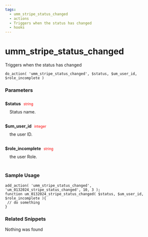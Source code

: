```yaml
---
tags: 
  - umm_stripe_status_changed
  - actions
  - Triggers when the status has changed
  - hooks
---
```

# umm\_stripe\_status\_changed
Triggers when the status has changed
<Badge text="Since 1.0.2" vertical="middle" />
``` php:no-line-numbers
do_action( 'umm_stripe_status_changed', $status, $um_user_id, $role_incomplete )
```
<div class='hook-sep'></div>

### Parameters

<div style='padding: 10px 0px 10px;'>
<strong>$status</strong> <span style='color:red;font-size:12px;padding: 0px 5px 0px 5px' >string</span>
<div style="margin-left:10px;padding: 10px 5px">Status name.</div>
</div>
<div style='padding: 10px 0px 10px;'>
<strong>$um_user_id</strong> <span style='color:red;font-size:12px;padding: 0px 5px 0px 5px' >integer</span>
<div style="margin-left:10px;padding: 10px 5px">the user ID.</div>
</div>
<div style='padding: 10px 0px 10px;'>
<strong>$role_incomplete</strong> <span style='color:red;font-size:12px;padding: 0px 5px 0px 5px' >string</span>
<div style="margin-left:10px;padding: 10px 5px">the user Role.</div>
</div>
<div class='hook-sep'></div>



### Sample Usage

``` php:no-line-numbers
add_action( 'umm_stripe_status_changed', 'um_0132024_stripe_status_changed', 10, 3 );
function um_0132024_stripe_status_changed( $status, $um_user_id, $role_incomplete ){
 // do something
}
```
<div class='hook-sep'></div>



### Related Snippets

Nothing was found


